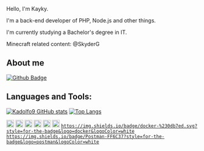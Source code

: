 Hello, I'm Kayky.

I'm a back-end developer of PHP, Node.js and other things.

I'm currently studying a Bachelor's degree in IT.

Minecraft related content: @SkyderG

## About me 
[![Github Badge](https://img.shields.io/badge/-Github-000?style=flat-square&logo=Github&logoColor=white&link=https://github.com/kadolfo9)](https://github.com/kadolfo9)

## Languages and Tools:
[![Kadolfo9 GitHub stats](https://github-readme-stats.vercel.app/api?username=kadolfo9)](https://github.com/hellenmas/github-readme-stats)
[![Top Langs](https://github-readme-stats.vercel.app/api/top-langs/?username=kadolfo9&layout=compact)](https://github.com/kadolfo9/github-readme-stats)


<code><img height="20" src="https://img.shields.io/badge/MySQL-00000F?style=for-the-badge&logo=mysql&logoColor=white"></code>
<code><img height="20" src="https://img.shields.io/badge/Git-F05032?style=for-the-badge&logo=git&logoColor=white"></code>
<code><img height="20" src="https://img.shields.io/badge/JavaScript-323330?style=for-the-badge&logo=javascript&logoColor=F7DF1E"></code>
<code><img height="20" src="https://img.shields.io/badge/TypeScript-007ACC?style=for-the-badge&logo=typescript&logoColor=white"></code>
<code><img height="20" src="https://img.shields.io/badge/php-%23777BB4?style=for-the-badge&logo=php&logoColor=white"></code>
<code><img height="20" src="https://img.shields.io/badge/node.js-6DA55F?style=for-the-badge&logo=node.js&logoColor=white"></code>
<code>https://img.shields.io/badge/docker-%230db7ed.svg?style=for-the-badge&logo=docker&logoColor=white</code>
<code>https://img.shields.io/badge/Postman-FF6C37?style=for-the-badge&logo=postman&logoColor=white</code>
